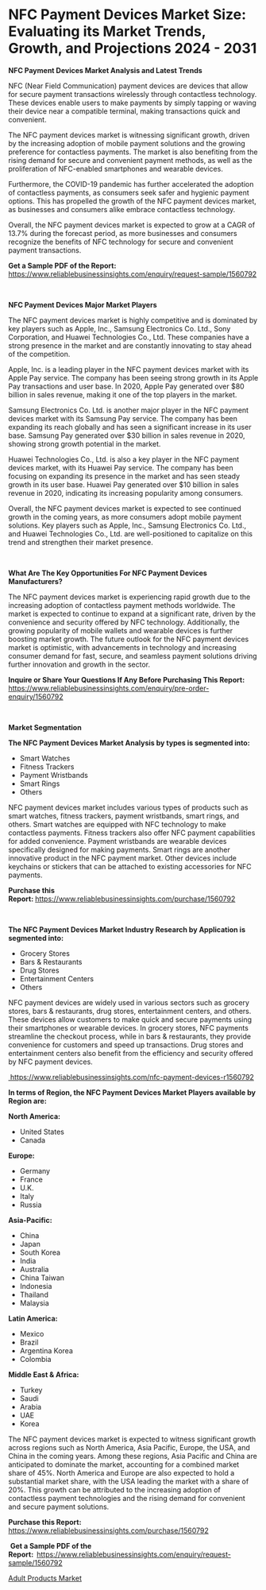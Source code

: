 <p><h1>NFC Payment Devices Market Size: Evaluating its Market Trends, Growth, and Projections 2024 - 2031</h1></p><p><strong>NFC Payment Devices Market Analysis and Latest Trends</strong></p>
<p><p>NFC (Near Field Communication) payment devices are devices that allow for secure payment transactions wirelessly through contactless technology. These devices enable users to make payments by simply tapping or waving their device near a compatible terminal, making transactions quick and convenient.</p><p>The NFC payment devices market is witnessing significant growth, driven by the increasing adoption of mobile payment solutions and the growing preference for contactless payments. The market is also benefiting from the rising demand for secure and convenient payment methods, as well as the proliferation of NFC-enabled smartphones and wearable devices.</p><p>Furthermore, the COVID-19 pandemic has further accelerated the adoption of contactless payments, as consumers seek safer and hygienic payment options. This has propelled the growth of the NFC payment devices market, as businesses and consumers alike embrace contactless technology.</p><p>Overall, the NFC payment devices market is expected to grow at a CAGR of 13.7% during the forecast period, as more businesses and consumers recognize the benefits of NFC technology for secure and convenient payment transactions.</p></p>
<p><strong>Get a Sample PDF of the Report:&nbsp;</strong> <a href="https://www.reliablebusinessinsights.com/enquiry/request-sample/1560792">https://www.reliablebusinessinsights.com/enquiry/request-sample/1560792</a></p>
<p>&nbsp;</p>
<p><strong>NFC Payment Devices Major Market Players</strong></p>
<p><p>The NFC payment devices market is highly competitive and is dominated by key players such as Apple, Inc., Samsung Electronics Co. Ltd., Sony Corporation, and Huawei Technologies Co., Ltd. These companies have a strong presence in the market and are constantly innovating to stay ahead of the competition. </p><p>Apple, Inc. is a leading player in the NFC payment devices market with its Apple Pay service. The company has been seeing strong growth in its Apple Pay transactions and user base. In 2020, Apple Pay generated over $80 billion in sales revenue, making it one of the top players in the market.</p><p>Samsung Electronics Co. Ltd. is another major player in the NFC payment devices market with its Samsung Pay service. The company has been expanding its reach globally and has seen a significant increase in its user base. Samsung Pay generated over $30 billion in sales revenue in 2020, showing strong growth potential in the market.</p><p>Huawei Technologies Co., Ltd. is also a key player in the NFC payment devices market, with its Huawei Pay service. The company has been focusing on expanding its presence in the market and has seen steady growth in its user base. Huawei Pay generated over $10 billion in sales revenue in 2020, indicating its increasing popularity among consumers.</p><p>Overall, the NFC payment devices market is expected to see continued growth in the coming years, as more consumers adopt mobile payment solutions. Key players such as Apple, Inc., Samsung Electronics Co. Ltd., and Huawei Technologies Co., Ltd. are well-positioned to capitalize on this trend and strengthen their market presence.</p></p>
<p>&nbsp;</p>
<p><strong>What Are The Key Opportunities For NFC Payment Devices Manufacturers?</strong></p>
<p><p>The NFC payment devices market is experiencing rapid growth due to the increasing adoption of contactless payment methods worldwide. The market is expected to continue to expand at a significant rate, driven by the convenience and security offered by NFC technology. Additionally, the growing popularity of mobile wallets and wearable devices is further boosting market growth. The future outlook for the NFC payment devices market is optimistic, with advancements in technology and increasing consumer demand for fast, secure, and seamless payment solutions driving further innovation and growth in the sector.</p></p>
<p><strong>Inquire or Share Your Questions If Any Before Purchasing This Report:</strong> <a href="https://www.reliablebusinessinsights.com/enquiry/pre-order-enquiry/1560792">https://www.reliablebusinessinsights.com/enquiry/pre-order-enquiry/1560792</a></p>
<p>&nbsp;</p>
<p><strong>Market Segmentation</strong></p>
<p><strong>The NFC Payment Devices Market Analysis by types is segmented into:</strong></p>
<p><ul><li>Smart Watches</li><li>Fitness Trackers</li><li>Payment Wristbands</li><li>Smart Rings</li><li>Others</li></ul></p>
<p><p>NFC payment devices market includes various types of products such as smart watches, fitness trackers, payment wristbands, smart rings, and others. Smart watches are equipped with NFC technology to make contactless payments. Fitness trackers also offer NFC payment capabilities for added convenience. Payment wristbands are wearable devices specifically designed for making payments. Smart rings are another innovative product in the NFC payment market. Other devices include keychains or stickers that can be attached to existing accessories for NFC payments.</p></p>
<p><strong>Purchase this Report:&nbsp;</strong><a href="https://www.reliablebusinessinsights.com/purchase/1560792">https://www.reliablebusinessinsights.com/purchase/1560792</a></p>
<p>&nbsp;</p>
<p><strong>The NFC Payment Devices Market Industry Research by Application is segmented into:</strong></p>
<p><ul><li>Grocery Stores</li><li>Bars & Restaurants</li><li>Drug Stores</li><li>Entertainment Centers</li><li>Others </li></ul></p>
<p><p>NFC payment devices are widely used in various sectors such as grocery stores, bars & restaurants, drug stores, entertainment centers, and others. These devices allow customers to make quick and secure payments using their smartphones or wearable devices. In grocery stores, NFC payments streamline the checkout process, while in bars & restaurants, they provide convenience for customers and speed up transactions. Drug stores and entertainment centers also benefit from the efficiency and security offered by NFC payment devices.</p></p>
<p><a href="https://www.reliablebusinessinsights.com/nfc-payment-devices-r1560792">&nbsp;https://www.reliablebusinessinsights.com/nfc-payment-devices-r1560792</a></p>
<p><strong>In terms of Region, the NFC Payment Devices Market Players available by Region are:</strong></p>
<p>
    <p> <strong> North America: </strong>
        <ul>
            <li>United States</li>
            <li>Canada</li>
        </ul>
        </p> 
    <p> <strong> Europe: </strong>
        <ul>
            <li>Germany</li>
            <li>France</li>
            <li>U.K.</li>
            <li>Italy</li>
            <li>Russia</li>
        </ul>
        </p> 
    <p> <strong> Asia-Pacific: </strong>
        <ul>
            <li>China</li>
            <li>Japan</li>
            <li>South Korea</li>
            <li>India</li>
            <li>Australia</li>
            <li>China Taiwan</li>
            <li>Indonesia</li>
            <li>Thailand</li>
            <li>Malaysia</li>
        </ul>
        </p> 
    <p> <strong> Latin America: </strong>
        <ul>
            <li>Mexico</li>
            <li>Brazil</li>
            <li>Argentina Korea</li>
            <li>Colombia</li>
        </ul>
        </p> 
    <p> <strong> Middle East & Africa: </strong>
        <ul>
            <li>Turkey</li>
            <li>Saudi</li>
            <li>Arabia</li>
            <li>UAE</li>
            <li>Korea</li>
        </ul>
    </p>
    </p>
<p><p>The NFC payment devices market is expected to witness significant growth across regions such as North America, Asia Pacific, Europe, the USA, and China in the coming years. Among these regions, Asia Pacific and China are anticipated to dominate the market, accounting for a combined market share of 45%. North America and Europe are also expected to hold a substantial market share, with the USA leading the market with a share of 20%. This growth can be attributed to the increasing adoption of contactless payment technologies and the rising demand for convenient and secure payment solutions.</p></p>
<p><strong>Purchase this Report: </strong><a href="https://www.reliablebusinessinsights.com/purchase/1560792">https://www.reliablebusinessinsights.com/purchase/1560792</a></p>
<p>&nbsp;<strong>Get a Sample PDF of the Report:&nbsp;&nbsp;</strong><a href="https://www.reliablebusinessinsights.com/enquiry/request-sample/1560792">https://www.reliablebusinessinsights.com/enquiry/request-sample/1560792</a></p>
<p><strong></strong></p>
<p><p><a href="https://github.com/thomasBaker655/Market-Research-Report-List-1/blob/main/adult-products-market.md">Adult Products Market</a></p></p>